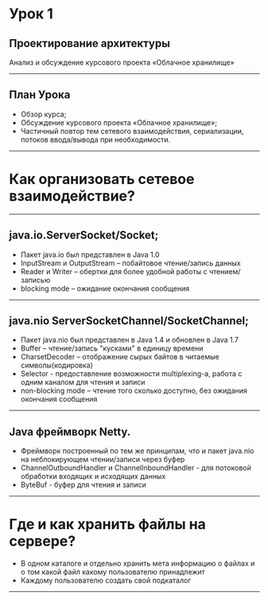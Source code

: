 # Урок 1

## Проектирование архитектуры

Анализ и обсуждение курсового проекта «Облачное хранилище»

---

## План Урока

- Обзор курса;
- Обсуждение курсового проекта «Облачное хранилище»;
- Частичный повтор тем сетевого взаимодействия, сериализации, потоков ввода/вывода при необходимости.

---

# Как организовать сетевое взаимодействие?

---

## java.io.ServerSocket/Socket;

- Пакет java.io был представлен в Java 1.0
- InputStream и OutputStream – побайтовое чтение/запись данных
- Reader и Writer – обертки для более удобной работы с чтением/записью
- blocking mode – ожидание окончания сообщения

---

## java.nio ServerSocketChannel/SocketChannel;

- Пакет java.nio был представлен в Java 1.4 и обновлен в Java 1.7
- Buffer – чтение/запись "кусками" в единицу времени
- CharsetDecoder – отображение сырых байтов в читаемые символы(кодировка)
- Selector - предоставление возможности multiplexing-а, работа с одним каналом для чтения и записи
- non-blocking mode – чтение того сколько доступно, без ожидания окончания сообщения

---

## Java фреймворк Netty.

- Фреймворк построенный по тем же принципам, что и пакет java.nio на неблокирующем чтении/записи через буфер
- ChannelOutboundHandler и ChannelInboundHandler - для потоковой обработки входящих и исходящих данных
- ByteBuf - буфер для чтения и записи

---

# Где и как хранить файлы на сервере?

- В одном каталоге и отдельно хранить мета информацию о файлах и о том какой файл какому пользователю принадлежит
- Каждому пользователю создать свой подкаталог

---
